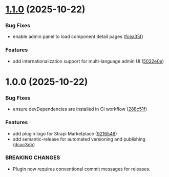 # [1.1.0](https://github.com/opkod-france/strapi-plugin-component-usage/compare/v1.0.0...v1.1.0) (2025-10-22)


### Bug Fixes

* enable admin panel to load component detail pages ([fcea35f](https://github.com/opkod-france/strapi-plugin-component-usage/commit/fcea35fa8ef9a17a3c49305d97fc10753a2f2e3a))


### Features

* add internationalization support for multi-language admin UI ([5032e0e](https://github.com/opkod-france/strapi-plugin-component-usage/commit/5032e0e4dceb5155f0323701b332dd337d172daa))

# 1.0.0 (2025-10-22)


### Bug Fixes

* ensure devDependencies are installed in CI workflow ([288c51f](https://github.com/opkod-france/strapi-plugin-component-usage/commit/288c51fd58288d51c95ea771bf0a2cdb14800e6e))


### Features

* add plugin logo for Strapi Marketplace ([9216548](https://github.com/opkod-france/strapi-plugin-component-usage/commit/9216548298c47f8278536c179e164017f6ea87a1))
* add semantic-release for automated versioning and publishing ([dcac3db](https://github.com/opkod-france/strapi-plugin-component-usage/commit/dcac3db3b2dbe03e2c185388e2d4237d118d4801))


### BREAKING CHANGES

* Plugin now requires conventional commit messages for releases.
